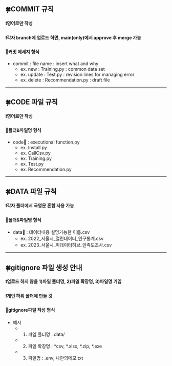 ## 🍀COMMIT 규칙
#### ❗영어로만 작성
#### ❗각자 branch에 업로드 하면, main(only)에서 approve 후 merge 가능
#### 👀커밋 메세지 형식
* commit : file name : insert what and why
  * ex. new : Training.py : common data set
  * ex. update : Test.py : revision lines for managing error
  * ex. delete : Recommendation.py : draft file

------------------------------------------------------------------------------------------------
 
## 🍀CODE 파일 규칙
#### ❗영어로만 작성
#### 👀폴더&파일명 형식
* code📁 : executional function.py
  * ex. Install.py
  * ex. CallCsv.py
  * ex. Training.py
  * ex. Test.py
  * ex. Recommendation.py

------------------------------------------------------------------------------------------------
 
## 🍀DATA 파일 규칙
#### ❗각자 폴더에서 국영문 혼합 사용 가능
#### 👀폴더&파일명 형식
* data📁 : 데이터내용 설명가능한 이름.csv
  * ex. 2022_서울시_열린데이터_인구통계.csv
  * ex. 2023_서울시_빅데이터허브_만족도조사.csv
 
------------------------------------------------------------------------------------------------
 
## 🍀gitignore 파일 생성 안내
#### ❗업로드 하지 않을 1)파일 폴더명, 2)파일 확장명, 3)파일명 기입
#### ❗개인 하위 폴더에 만들 것
#### 👀gitignore파일 작성 형식
* 예시
  * 1) 파일 폴더명 : data/
  * 2) 파일 확장명 : *csv, *.xlsx, *.zip, *.exe
  * 3) 파일명 : .env, 나만의메모.txt

